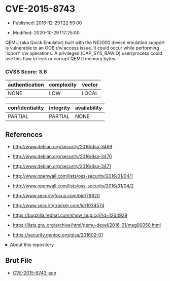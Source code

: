 # CVE-2015-8743

- Published: 2016-12-29T22:59:00

- Modified: 2020-10-29T17:25:00

QEMU (aka Quick Emulator) built with the NE2000 device emulation support is vulnerable to an OOB r/w access issue. It could occur while performing 'ioport' r/w operations. A privileged (CAP_SYS_RAWIO) user/process could use this flaw to leak or corrupt QEMU memory bytes.

### CVSS Score: **3.6**

| authentication | complexity | vector |
| --- | --- | --- |
| NONE | LOW | LOCAL |

| confidentiality | integrity | availability |
| --- | --- | --- |
| PARTIAL | PARTIAL | NONE |

## References

* http://www.debian.org/security/2016/dsa-3469

* http://www.debian.org/security/2016/dsa-3470

* http://www.debian.org/security/2016/dsa-3471

* http://www.openwall.com/lists/oss-security/2016/01/04/1

* http://www.openwall.com/lists/oss-security/2016/01/04/2

* http://www.securityfocus.com/bid/79820

* http://www.securitytracker.com/id/1034574

* https://bugzilla.redhat.com/show_bug.cgi?id=1264929

* https://lists.gnu.org/archive/html/qemu-devel/2016-01/msg00050.html

* https://security.gentoo.org/glsa/201602-01

<details>
<summary>About this repository</summary> 

  This repository is part of the project [Live Hack CVE](https://github.com/Live-Hack-CVE). Main website can be found [www.live-hack.org](https://www.live-hack.org) 
  
  Made by [Sn0wAlice](https://github.com/Sn0wAlice) for the people that care about security and need to have a feed of the latest CVEs. Hope you enjoy it, don't forget to star the repo and follow me on [Twitter](https://twitter.com/Sn0wAlice) and [Github](https://github.com/Sn0wAlice). And that is my [personnal website](https://www.alice-snow.me/)

  - [Home Page](https://github.com/Live-Hack-CVE)
  - [Framework](https://github.com/Live-Hack-CVE/cve-framework)
  - [CVE database](https://github.com/Live-Hack-CVE/full_database)
  - [Changelog](https://github.com/Live-Hack-CVE/Changelog)
</details>

## Brut File

* [CVE-2015-8743.json](https://raw.githubusercontent.com/Live-Hack-CVE/full_database/main/cves/2015/CVE-2015-8743.json)

